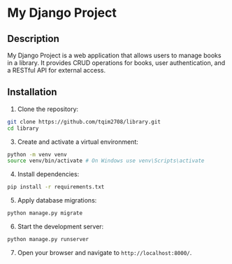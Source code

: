 # My Django Project

## Description

My Django Project is a web application that allows users to manage books in a library. It provides CRUD operations for books, user authentication, and a RESTful API for external access.

## Installation

1. Clone the repository:
```bash
git clone https://github.com/tqim2708/library.git
cd library
```
3. Create and activate a virtual environment:
```bash
python -m venv venv
source venv/bin/activate # On Windows use venv\Scripts\activate
```
4. Install dependencies:
```bash
pip install -r requirements.txt
```

5. Apply database migrations:
```bash
python manage.py migrate
```

6. Start the development server:
```bash
python manage.py runserver
```

7. Open your browser and navigate to `http://localhost:8000/`.
